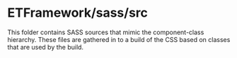 # ETFramework/sass/src

This folder contains SASS sources that mimic the component-class hierarchy. These files
are gathered in to a build of the CSS based on classes that are used by the build.
